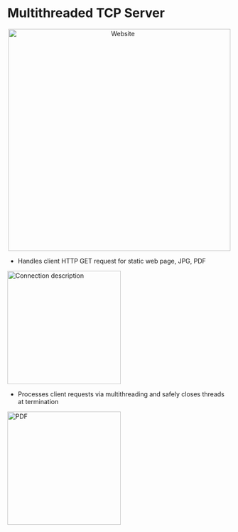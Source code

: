 # Multithreaded TCP Server
<p align="center">
  <img width="500" alt="Website" src="https://github.com/user-attachments/assets/f4b37748-f02d-49b3-8351-d5d5bc83fa0c">
</p>

- Handles client HTTP GET request for static web page, JPG, PDF
<img width="255" alt="Connection description" src="https://github.com/user-attachments/assets/4bb0ccda-fe04-4558-981c-797fb4a1fd52">

- Processes client requests via multithreading and safely closes threads at termination
<img width="255" alt="PDF" src="https://github.com/user-attachments/assets/079e16fc-b74f-44d2-acba-d451e3b6fa7e">

